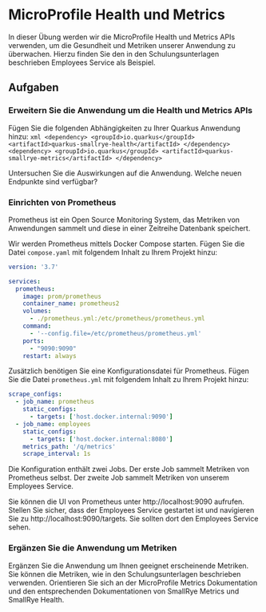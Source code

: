 # MicroProfile Health und Metrics 

In dieser Übung werden wir die MicroProfile Health und Metrics APIs verwenden, um die Gesundheit und Metriken 
unserer Anwendung zu überwachen. Hierzu finden Sie den in den Schulungsunterlagen beschrieben Employees Service als
Beispiel. 

## Aufgaben 

### Erweitern Sie die Anwendung um die Health und Metrics APIs

Fügen Sie die folgenden Abhängigkeiten zu Ihrer Quarkus Anwendung hinzu: 
    ```xml
    <dependency>
      <groupId>io.quarkus</groupId>
      <artifactId>quarkus-smallrye-health</artifactId>
    </dependency>
    <dependency>
      <groupId>io.quarkus</groupId>
      <artifactId>quarkus-smallrye-metrics</artifactId>
    </dependency>
    ```

Untersuchen Sie die Auswirkungen auf die Anwendung. Welche neuen Endpunkte sind verfügbar?

### Einrichten von Prometheus

Prometheus ist ein Open Source Monitoring System, das Metriken von Anwendungen sammelt und diese in einer Zeitreihe
Datenbank speichert.

Wir werden Prometheus mittels Docker Compose starten. Fügen Sie die Datei `compose.yaml` mit folgendem Inhalt 
zu Ihrem Projekt hinzu: 

```yaml
version: '3.7'

services:
  prometheus:
    image: prom/prometheus
    container_name: prometheus2
    volumes:
      - ./prometheus.yml:/etc/prometheus/prometheus.yml
    command:
      - '--config.file=/etc/prometheus/prometheus.yml'
    ports:
      - "9090:9090"
    restart: always
```

Zusätzlich benötigen Sie eine Konfigurationsdatei für Prometheus. Fügen Sie die Datei `prometheus.yml` mit folgendem
Inhalt zu Ihrem Projekt hinzu: 

```yaml
scrape_configs:
  - job_name: prometheus
    static_configs:
      - targets: ['host.docker.internal:9090']
  - job_name: employees
    static_configs:
      - targets: ['host.docker.internal:8080']
    metrics_path: '/q/metrics'
    scrape_interval: 1s
```

Die Konfiguration enthält zwei Jobs. Der erste Job sammelt Metriken von Prometheus selbst. Der zweite Job sammelt
Metriken von unserem Employees Service.

Sie können die UI von Prometheus unter http://localhost:9090 aufrufen. Stellen Sie sicher, dass der Employees Service
gestartet ist und navigieren Sie zu http://localhost:9090/targets. Sie sollten dort den Employees Service sehen.

### Ergänzen Sie die Anwendung um Metriken

Ergänzen Sie die Anwendung um Ihnen geeignet erscheinende Metriken. Sie können die Metriken, wie in den 
Schulungsunterlagen beschrieben verwenden. Orientieren Sie sich an der MicroProfile Metrics Dokumentation und den 
entsprechenden Dokumentationen von SmallRye Metrics und SmallRye Health.